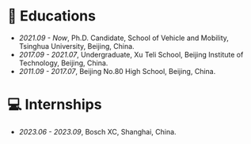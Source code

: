 # 📖 Educations
- *2021.09 - Now*, Ph.D. Candidate, School of Vehicle and Mobility, Tsinghua University, Beijing, China.
- *2017.09 - 2021.07*, Undergraduate, Xu Teli School, Beijing Institute of Technology, Beijing, China.
- *2011.09 - 2017.07*, Beijing No.80 High School, Beijing, China.

# 💻 Internships
- *2023.06 - 2023.09*, Bosch XC, Shanghai, China.
